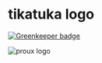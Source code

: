 # tikatuka logo

[![Greenkeeper badge](https://badges.greenkeeper.io/tikatuka/logo.svg)](https://greenkeeper.io/)

![proux logo](https://cdn.rawgit.com/tikatuka/logo/master/tikatuka.svg "tikatuka logo")
